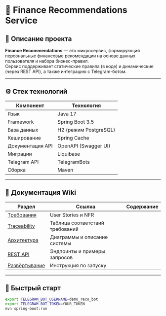 # 🏦 Finance Recommendations Service

## 📖 Описание проекта
**Finance Recommendations** — это микросервис, формирующий персональные финансовые рекомендации на основе данных пользователя и набора бизнес-правил.  
Сервис поддерживает статические правила (в коде) и динамические (через REST API), а также интеграцию с Telegram-ботом.

---

## ⚙️ Стек технологий
| Компонент | Технология |
|------------|-------------|
| Язык | Java 17 |
| Framework | Spring Boot 3.5 |
| База данных | H2 (режим PostgreSQL) |
| Кеширование | Spring Cache |
| Документация API | OpenAPI (Swagger UI) |
| Миграции | Liquibase |
| Telegram API | TelegramBots |
| Сборка | Maven |

---

## 🔗 Документация Wiki
| Раздел | Ссылка | Содержание |
|--------|---------|------------|
| [Требования](./Требования.md) | User Stories и NFR |
| [Traceability](./Traceability.md) | Таблица соответствий требований |
| [Архитектура](./Архитектура.md) | Диаграммы и описание системы |
| [REST API](./REST-API.md) | Эндпоинты и примеры запросов |
| [Развёртывание](./Развёртывание.md) | Инструкция по запуску |

---

## 🧩 Быстрый старт
```bash
export TELEGRAM_BOT_USERNAME=demo_reco_bot
export TELEGRAM_BOT_TOKEN=YOUR_TOKEN
mvn spring-boot:run
```